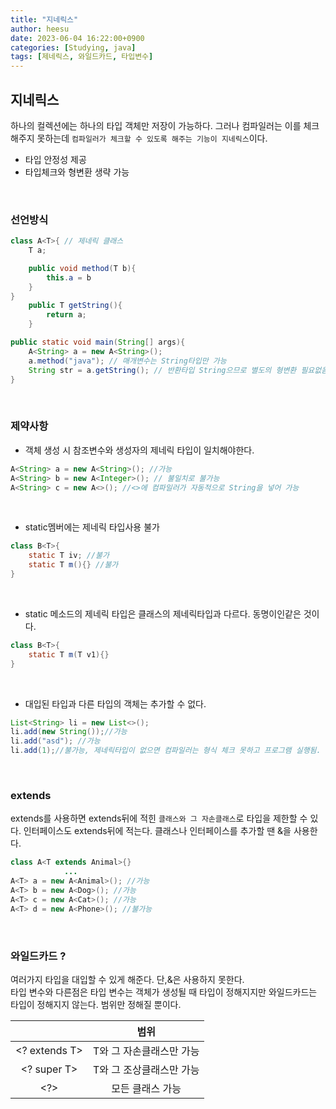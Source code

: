 ```yaml
---
title: "지네릭스"
author: heesu
date: 2023-06-04 16:22:00+0900
categories: [Studying, java]
tags: [제네릭스, 와일드카드, 타입변수]
---
```

## 지네릭스<br>
하나의 컬렉션에는 하나의 타입 객체만 저장이 가능하다. 그러나 컴파일러는 이를 체크해주지 못하는데 `컴파일러가 체크할 수 있도록 해주는 기능이 지네릭스`이다.<br>

- 타입 안정성 제공
- 타입체크와 형변환 생략 가능
<br>

### 선언방식<br>
```java
class A<T>{ // 제네릭 클래스
    T a;

    public void method(T b){
        this.a = b
    }
}
    public T getString(){
        return a;
    }
```
```java
public static void main(String[] args){
    A<String> a = new A<String>();
    a.method("java"); // 매개변수는 String타입만 가능
    String str = a.getString(); // 반환타입 String으므로 별도의 형변환 필요없음
}
```
<br>

### 제약사항<br>

- 객체 생성 시 참조변수와 생성자의 제네릭 타입이 일치해야한다.<br>

```java
A<String> a = new A<String>(); //가능
A<String> b = new A<Integer>(); // 불일치로 불가능
A<String> c = new A<>(); //<>에 컴파일러가 자동적으로 String을 넣어 가능 
```
<br>

- static멤버에는 제네릭 타입사용 불가<br>

```java
class B<T>{
    static T iv; //불가
    static T m(){} //불가
}
```
<br>

- static 메소드의 제네릭 타입은 클래스의 제네릭타입과 다르다. 동명이인같은 것이다.<br>

```java
class B<T>{
    static T m(T v1){}
}
```
<br>

- 대입된 타입과 다른 타입의 객체는 추가할 수 없다.<br>

```java
List<String> li = new List<>();
li.add(new String());//가능
li.add("asd"); //가능
li.add(1);//불가능, 제네릭타입이 없으면 컴파일러는 형식 체크 못하고 프로그램 실행됨.
```
<br>

### extends<br>
extends를 사용하면 extends뒤에 적힌 `클래스와 그 자손클래스`로 타입을 제한할 수 있다. 인터페이스도 extends뒤에 적는다. 클래스나 인터페이스를 추가할 땐 &을 사용한다.<br>

```java
class A<T extends Animal>{}
            ...
A<T> a = new A<Animal>(); //가능
A<T> b = new A<Dog>(); //가능
A<T> c = new A<Cat>(); //가능
A<T> d = new A<Phone>(); //불가능

```
<br>

### 와일드카드 ? <br>
여러가지 타입을 대입할 수 있게 해준다. 단,&은 사용하지 못한다.<br> 타입 변수와 다른점은 타입 변수는 객체가 생성될 때 타입이 정해지지만 와일드카드는 타입이 정해지지 않는다. 범위만 정해질 뿐이다.<br>


||범위|
|:---:|:---:|
|<? extends T>|T와 그 자손클래스만 가능|
|<? super T>|T와 그 조상클래스만 가능|
|<?>|모든 클래스 가능|


<br>
